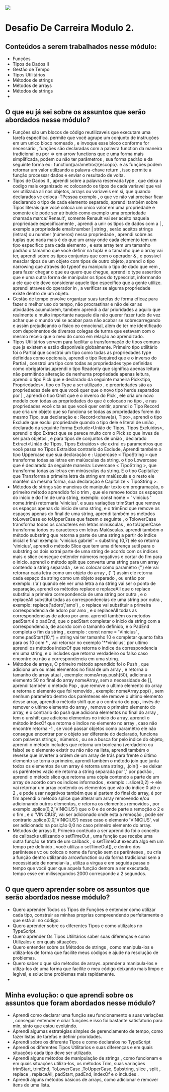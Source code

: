 ![](https://i.imgur.com/xG74tOh.png)

# Desafio De Carreira Modulo 2.

## Conteúdos a serem trabalhados nesse módulo:

- Funções 
- Tipos de Dados II 
- Gestão de Tempo 
- Tipos Utilitários 
- Métodos de strings
- Métodos de arrays 
- Métodos de strings
- 

## O que eu já sei sobre os assuntos que serão abordados nesse módulo?

- Funções são um blocos de código reutilizaveis que executam uma tarefa específica. permite que você agrupe um conjunto de instruções em um unico bloco nomeado , e invoque esse bloco conforme for necessário , funções são declaradas com a palavra function da maneira tradicional  ou por => em arrow functions que e uma forma mais simplificada, podem ou não ter parâmetros , sua forma padrão e da seguinte forma ex : function(parâmetros){escopo}. é as funções podem retornar um valor utilizando a palavra-chave return , isso permite a função processar dados e enviar o resultado de volta.   
- Tipos de Dados II , aprendi sobre a palavra reservada type , que deixa o codigo mais organizado vc colocando os tipos de cada variavel que vai ser utilizada ali nos objetos, arrays ou variaveis em si, que quando declarados vc coloca :TPessoa exemplo , o que vc não vai precisar ficar declarando o tipo de cada elemento separado, aprendi também sobre Tipos literais que você coloca um unico valor em uma propriedade e somente ele pode ser atribuido como exemplo uma propriedade chamada marca:'Renault', somente Renault vai ser aceito naquela propriedade especificamente , aprendi a unir os tipos de dados com a | , exemplo a propriedade email:number | string  , serão aceitos strings (letras) ou number (números) nessa propriedade , aprendi sobre as tuplas que nada mais é do que um array onde cada elemento tem um tipo especifico para cada elemento , e este array tem um tamanho padrão o tamanho que você definir na tupla e o tamanho que o array vai ter, aprendi sobre os tipos conjuntos que com o operador & , e possivel mesclar tipos de um objeto com tipos de outro objeto, aprendi o tipo narrowing que atraves do typeof eu manipulo o tipo de dado que vem , para fazer chegar o que eu quero que chegue, aprendi o type assertion que e uma outra forma de manipular os tipos do typescript, informando a ele que ele deve considerar aquele tipo especifico que a gente utilize. aprendi atraves do operador in , a verificar se alguma propriedade existe dentro de um objeto. 
- Gestão de tempo envolve organizar suas tarefas de forma eficaz para fazer o melhor uso do tempo, não procrastinar e não deixar as atividades acumularem, tambem aprendi a dar prioridades a aquilo que realmente e muito importante naquele dia não querer fazer tudo de vez achar que o mundo vai se acabar para não acabar se sobrecarregando e assim prejudicando o fisico eo emocional, além de ter me identificado com depoimentos de diversos colegas de turma que estavam com o mesmo receio que o meu do curso em relação ao aprendizado. 
- Tipos Utilitários servem para facilitar a transformação de tipos comuns que ja existem e estão disponiveis globalmente. Primeiro tipo utilitário foi o Partial que constroi um tipo como todas as propriedades type definidas como opcionais, aprendi o tipo Required que e o inverso do Partial , constroi um tipo com todas as propriedades type definidas como obrigatórias,aprendi o tipo Readonly que significa apenas leitura não permitindo alteração de nenhuma propriedade apenas leitura, aprendi o tipo Pick que e declarado da seguinte maneira Pick<tipo, Propriedades>, tipo eo Type a ser utilizado , e propriedades são as propriedades dele em que você quer que o novo tipo herde separados por | , aprendi o tipo Omit que e o inverso do Pick , ele cria um novo modelo com todas as propriedades do que é colocado no tipo , e nas propriedades você cita as que você quer omitir, aprendi o Tipo Record que cria um objeto que  so funciona se todas as propriedades forem do mesmo Tipo, sua declaração e : Record<chave(a), Tipo>, aprendi o tipo Exclude que exclui propriedade quando o tipo dele é literal de união , declarado da seguinte forma Exclude<União de Tipos, Tipos Excluidos>, aprendi o tipo Extract que se parece muito com o Pick so que inves de ser para objetos , e para tipos de conjuntos de união , declarado Extract<União de Tipos, Tipos Extraidos> ele extrai os paramentros que você passa no Tipos Extraidos contrario do Exclude, Aprendi também o tipo Uppercase que sua declaração e : Uppercase < TipoString > que transforma todas as letras em maiúsculas da string. o tipo Lowercase que é declarado da seguinte maneira: Lowercase < TipoString >, que transforma todas as letras em minúsculas da string. E o tipo Capitalize que Transforma a primeira letra da string em maiúscula e o resto ele mantém da mesma forma, sua declaração é Capitalize < TipoString >.
- Métodos de strings são maneiras de manipular texto em programação, o primeiro método aprendido foi o trim , que ele remove todos os espaços do inicio e do fim de uma string, exemplo: const nome = ' vinicius ' nome.trim() retornaria 'vinicius'. e suas variações trimStart que remove os espaços apenas do inicio de uma string, e o trimEnd que remove os espaços apenas do final de uma string, aprendi também os métodos toLowerCase eo toUpperCase que fazem o seguinte , o TolowerCase transforma todos os caracteres em letras minúsculas , eo toUpperCase transforma todos os caracteres em letras Maiúsculas. aprendi também o método substring que retorna a parte de uma string a partir do indice inicial e final exemplo: 'vinicius gabriel' = substring (0,7) ele so retorna 'vinicius', aprendi o método Slice que tem uma diferença sutil para o substring os dois extrai parte de uma string de acordo com os índices mais o slice consegue entender números negativos e cortar do fim para o inicio. aprendi o método split que converte uma string para um array contendo a string separada , se vc colocar como paramêtro ('') ele vai retornar cada letra como um objeto do array , (' ') assim ele retorna cada espaço da string como um objeto separado , ou então por exemplo: ('a') quando ele ver uma letra a na string vai ser o ponto de separação, aprendi os métodos replace e replaceAll que o replace substitui a primeira correpondencia de uma string por outra , e o replaceAll substitui todas as correspondencias de uma string por outra , exemplo: replace('adoro','amo') , o replace vai substituir a primeira correspondencia de adoro por amo , e o replaceAll todas as correspondencias de adoro por amo. aprendi também os metodos padStart é o padEnd, que o padStart completar o inicio da string com a correspondencia, de acordo com o tamanho definido, e o PadEnd completa o fim da string , exemplo : const nome = 'Vinicius' , nome.padStart(10,*) = string vai ter tamanho 10 e completar quanto falta para os 10 com * , vai retornar no exemplo '**vinicius', por ultimo aprendi os métodos indexOf que retorna o indice da correspondencia em uma string, e o includes que retorna verdadeiro ou falso caso encontre ou não a correspondencia em uma string.
-  Métodos de arrays, O primeiro método aprendido foi o Push , que adiciona um ou mais elementos no final de um array , e retorna o tamanho do array atual , exemplo: nomeArray.push(50), adiciona o elemento 50 no final do array nomeArray, sem a necessidade de [], aprendi também o método Pop , que remove o ultimo elemento do array e retorna o elemento que foi removido , exemplo: nomeArray.pop() , sem nenhum paramêtro dentro dos parênteses ele remove o ultimo elemento desse array, aprendi o método shift que a o contrario do pop , invés de remover o ultimo elemento do array , remove o primeiro elemento do array, e o contrario do push que adiciona elementos no final do array , tem o unshift que adiciona elementos no inicio do array, aprendi o método indexOf que retorna o indice no elemento no array , caso não encontre retorna -1 , se você passar objetos como paramêtro ele não consegue encontrar por o objeto ser diferente do declarado, funciona com palavras strings , números , ou se a busca for pelo indice do objeto, aprendi o método includes que retorna um booleano (verdadeiro ou falso) se o elemento existir ou não não na lista, aprendi também o reverse que inverter a ordem de um array de trás para frente o último elemento se torna o primeiro, aprendi também o método join que junta todos os elementos de um array é retorna uma string , .join() - se deixar os parênteres vazio ele retorna a string separada por ',' por padrão , aprendi o método slice que retorna uma cópia contendo a parte de um array de acordo com os indices informados , exemplo : .slice(0,2) -> ele vai retornar um array contendo os elementos que vão do indice 0 até o 2 , e pode usar negativos também que ai partem do final do array, é por fim aprendi o método splice que alterar um array removendo e/ou adicionando outros elementos, e retorna os elementos removidos , por exemplo .splice(0,2,'VINICIUS') que o 0 e de onde parte a remoção o 2 e o fim , e o 'VINICIUS', vai ser adicionado onde esta a remoção , pode ser contrario .splice(0,0,'VINICIUS') nesse caso o elemento 'VINICIUS', vai ser adicionado na posição 0,0 no caso primeiro elemento do array. 
- Métodos de arrays II, Primeiro contéudo a ser aprendido foi o conceito de callbacks utilizando o setTimeOut , uma função que recebe uma outra função se trata de um callback , o setTimeOut executa algo em um tempo pré definido , você utiliza o setTimeOut(), e dentro dos parênteses vc ou coloca o nome da função sem os parênteses , ou cria a função dentro utilizando arrowfunction ou da forma tradicional sem a necessidade de nomeiar-la , utiliza a virgua e em seguida passa o tempo que você quer que aquela função demore a ser executada, tempo esse em milissegundos 2000 corresponde a 2 segundos. 

## O que quero aprender sobre os assuntos que serão abordados nesse módulo?

- Quero aprender Todos os Tipos de Funções e entender como utilizar cada tipo, construir as minhas proprias compreendendo perfeitamente o que está ali no código. 
- Quero aprender sobre os diferentes Tipos e como utilizalos no TypeScript. 
- Quero aprender Os Tipos Utilitários saber suas diferenças e como Utilizalos e em quais situações. 
- Quero entender sobre os Métodos de strings , como manipula-los e utiliza-los de forma que facilite meus códigos e ajude na resolução de problemas. 
- Quero saber o que são métodos de arrays. aprender a manipula-los e utliza-los de uma forma que facilite o meu código deixando mais limpo e legivel, e solucione problemas mais rapidamente. 
- 

## Minha evolução: o que aprendi sobre os assuntos que foram abordados nesse módulo?

- Aprendi como declarar uma função seu funcionamento e suas variações , conseguir entender e criar funções e isso foi bastante satisfatorio para min, sinto que estou evoluindo. 
- Aprendi algumas estratégias simples de gerenciamento de tempo, como fazer listas de tarefas e definir prioridades.
- Aprendi sobre os diferente Tipos e como declaralos no TypeScript 
- Aprendi os diferentes Tipos Utilitarios e suas diferenças e em quais situações cada tipo deve ser utilizado. 
- Aprendi alguns métodos de manipulação de strings , como funcionam e em quais situações utiliza-los, os métodos Trim, suas variações trimStart, trimEnd, ToLowerCase ,ToUpperCase, Substring, slice , split , replace , replaceAll, padStart, padEnd, indexOf e o includes . 
- Aprendi alguns métodos básicos de arrays, como adicionar e remover itens de uma lista.
